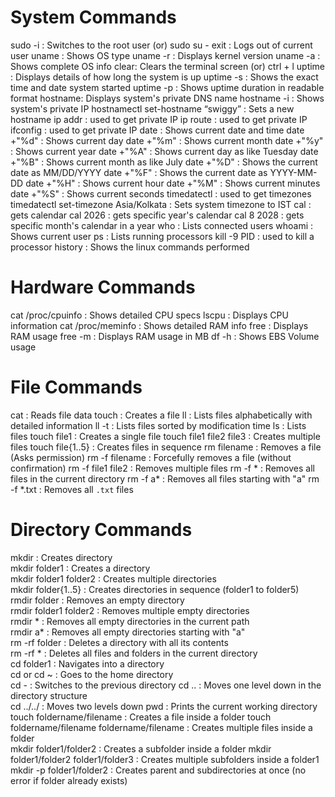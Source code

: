 # System Commands
sudo -i : Switches to the root user (or) sudo su -
exit : Logs out of current user
uname : Shows OS type
uname -r : Displays kernel version
uname -a : Shows complete OS info
clear: Clears the terminal screen (or) ctrl + l
uptime : Displays details of how long the system is up
uptime -s : Shows the exact time and date system started
uptime -p : Shows uptime duration in readable format
hostname: Displays system's private DNS name
hostname -i : Shows system's private IP
hostnamectl set-hostname “swiggy” : Sets a new hostname
ip addr : used to get private IP
ip route : used to get private IP
ifconfig : used to get private IP
date : Shows current date and time 
date +"%d" : Shows current day
date +"%m" : Shows current month
date +"%y" : Shows current year
date +"%A" : Shows current day as like Tuesday
date +"%B" : Shows current month as like July
date +"%D" : Shows the current date as MM/DD/YYYY
date +"%F" : Shows the current date as YYYY-MM-DD
date +"%H" : Shows current hour
date +"%M" : Shows current minutes
date +"%S" : Shows current seconds
timedatectl : used to get timezones 
timedatectl set-timezone Asia/Kolkata : Sets system timezone to IST
cal : gets calendar
cal 2026 : gets specific year's calendar
cal 8 2028 : gets specific month's calendar in a year
who : Lists connected users
whoami : Shows current user
ps : Lists running processors
kill -9 PID : used to kill a processor
history : Shows the linux commands performed


# Hardware Commands
cat /proc/cpuinfo : Shows detailed CPU specs
lscpu : Displays CPU information
cat /proc/meminfo : Shows detailed RAM info
free : Displays RAM usage
free -m : Displays RAM usage in MB
df -h : Shows EBS Volume usage


# File Commands
cat : Reads file data
touch : Creates a file
ll : Lists files alphabetically with detailed information
ll -t : Lists files sorted by modification time
ls : Lists files
touch file1 : Creates a single file
touch file1 file2 file3 : Creates multiple files
touch file{1..5} : Creates files in sequence 
rm filename : Removes a file (Asks permission)
rm -f filename : Forcefully removes a file (without confirmation)
rm -f file1 file2 : Removes multiple files
rm -f * : Removes all files in the current directory
rm -f a* : Removes all files starting with "a"
rm -f *.txt : Removes all `.txt` files


# Directory Commands
mkdir : Creates directory     
mkdir folder1 : Creates a directory  
mkdir folder1 folder2 : Creates multiple directories  
mkdir folder{1..5} : Creates directories in sequence (folder1 to folder5)  
rmdir folder : Removes an empty directory  
rmdir folder1 folder2 : Removes multiple empty directories  
rmdir * : Removes all empty directories in the current path  
rmdir a* : Removes all empty directories starting with "a"  
rm -rf folder : Deletes a directory with all its contents  
rm -rf * : Deletes all files and folders in the current directory  
cd folder1 : Navigates into a directory  
cd or cd ~ : Goes to the home directory  
cd - : Switches to the previous directory 
cd .. : Moves one level down in the directory structure  
cd ../../ : Moves two levels down 
pwd : Prints the current working directory  
touch foldername/filename : Creates a file inside a folder
touch foldername/filename foldername/filename : Creates multiple files inside a folder  
mkdir folder1/folder2 : Creates a subfolder inside a folder
mkdir folder1/folder2 folder1/folder3 : Creates multiple subfolders inside a folder1
mkdir -p folder1/folder2 : Creates parent and subdirectories at once (no error if folder already exists)


